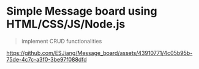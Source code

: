 # Simple Message board using HTML/CSS/JS/Node.js
> implement CRUD functionalities



https://github.com/ESJiang/Message_board/assets/43910771/4c05b95b-75de-4c7c-a3f0-3be97f088dfd

